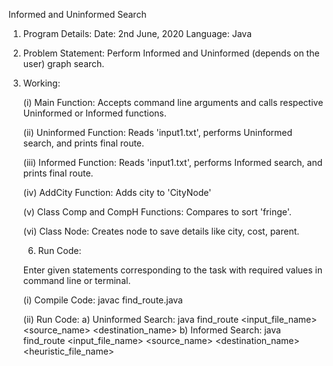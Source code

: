 Informed and Uninformed Search

01.	Program Details:
	Date: 2nd June, 2020
	Language: Java

02.	Problem Statement: Perform Informed and Uninformed (depends on the user) graph search.

03.	Working:

	(i)	Main Function:
		Accepts command line arguments and
		calls respective Uninformed or Informed functions.

	(ii)	Uninformed Function:
		Reads 'input1.txt',
		performs Uninformed search, and
		prints final route.

	(iii)	Informed Function:
		Reads 'input1.txt',
		performs Informed search, and
		prints final route.

	(iv)	AddCity Function: Adds city to 'CityNode'

	(v)	Class Comp and CompH Functions: Compares to sort 'fringe'.

	(vi)	Class Node: Creates node to save details like city, cost, parent.

	06.	Run Code:

	Enter given statements corresponding to the task with required values in command line or terminal.

	(i)	Compile Code: javac find_route.java

	(ii)	Run Code:
		a)	Uninformed Search: java find_route <input_file_name> <source_name> <destination_name>
		b)	Informed Search: java find_route <input_file_name> <source_name> <destination_name> <heuristic_file_name>
